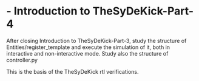 # <UNAME> - Introduction to TheSyDeKick-Part-4 

After closing Introduction to TheSyDeKick-Part-3, study the structure of Entities/register_template
and execute the simulation of it, both in interactive and non-interactive mode.
Study also the structure of controller.py

This is the basis of the TheSyDeKick rtl verifications.

